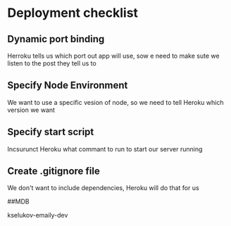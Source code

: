 # Deployment checklist

## Dynamic port binding
Herroku tells us which port out app will use, sow e need to make sute we listen to the post they tell us to

## Specify Node Environment
We want to use a specific vesion of node, so we need to tell Heroku which version we want

## Specify start script
Incsurunct Heroku what commant to run to start our server running

## Create .gitignore file
We don't want to include dependencies, Heroku will do that for us

##MDB

kselukov-emaily-dev